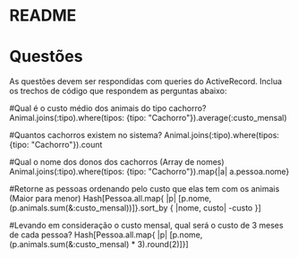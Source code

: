 # README

# Questões
 As questões devem ser respondidas com queries do ActiveRecord. Inclua os trechos de código que respondem as perguntas abaixo:

#Qual é o custo médio dos animais do tipo cachorro?
 Animal.joins(:tipo).where(tipos: {tipo: "Cachorro"}).average(:custo_mensal)


#Quantos cachorros existem no sistema?
 Animal.joins(:tipo).where(tipos: {tipo: "Cachorro"}).count


#Qual o nome dos donos dos cachorros (Array de nomes)
 Animal.joins(:tipo).where(tipos: {tipo: "Cachorro"}).map{|a| a.pessoa.nome}


#Retorne as pessoas ordenando pelo custo que elas tem com os animais (Maior para menor)
 Hash[Pessoa.all.map{ |p| [p.nome, (p.animals.sum(&:custo_mensal))]}.sort_by { |nome, custo| -custo }]


#Levando em consideração o custo mensal, qual será o custo de 3 meses de cada pessoa?
 Hash[Pessoa.all.map{ |p| [p.nome, (p.animals.sum(&:custo_mensal) * 3).round(2)]}]